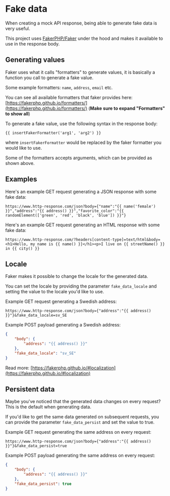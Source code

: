 # Fake data

When creating a mock API response, being able to generate fake data is very useful.

This project uses [FakerPHP/Faker](https://fakerphp.github.io/) under the hood and makes it available
to use in the response body.

## Generating values

Faker uses what it calls "formatters" to generate values, it is basically a function you call to
generate a fake value. 

Some example formatters: ``name``, ``address``, ``email`` etc.

You can see all available formatters that faker provides here:  
[https://fakerphp.github.io/formatters/](https://fakerphp.github.io/formatters/) (**Make sure to expand "Formatters" to show all**)

To generate a fake value, use the following syntax in the response body:  

```
{{ insertFakerFormatter('arg1', 'arg2') }}
```

where ``insertFakerFormatter`` would be replaced by the faker formatter you would like to use. 

Some of the formatters accepts arguments, which can be provided as shown above.

## Examples

Here's an example GET request generating a JSON response with some fake data:

```
https://www.http-response.com/json?body={"name":"{{ name('female') }}","address":"{{ address() }}","favorite_color":"{{ randomElement(['green', 'red', 'black', 'blue']) }}"}
```

Here's an example GET request generating an HTML response with some fake data:
```
https://www.http-response.com/?headers[content-type]=text/html&body=<h1>Hello, my name is {{ name() }}</h1><p>I live on {{ streetName() }} in {{ city() }}
```

## Locale

Faker makes it possible to change the locale for the generated data.

You can set the locale by providing the parameter ``fake_data_locale`` and setting the value to the
locale you'd like to use.

Example GET request generating a Swedish address:
```
https://www.http-response.com/json?body={"address":"{{ address() }}"}&fake_data_locale=sv_SE
```
 
Example POST payload generating a Swedish address:
```json
{
    "body": {
        "address": "{{ address() }}"
    },
    "fake_data_locale": "sv_SE"
}
```

Read more:
[https://fakerphp.github.io/#localization](https://fakerphp.github.io/#localization)

## Persistent data

Maybe you've noticed that the generated data changes on every request?
This is the default when generating data.

If you'd like to get the same data generated on subsequent requests, you can provide the parameter
``fake_data_persist`` and set the value to true.

Example GET request generating the same address on every request:
```
https://www.http-response.com/json?body={"address":"{{ address() }}"}&fake_data_persist=true
```

Example POST payload generating the same address on every request:
```json
{
    "body": {
        "address": "{{ address() }}"
    },
    "fake_data_persist": true
}
```